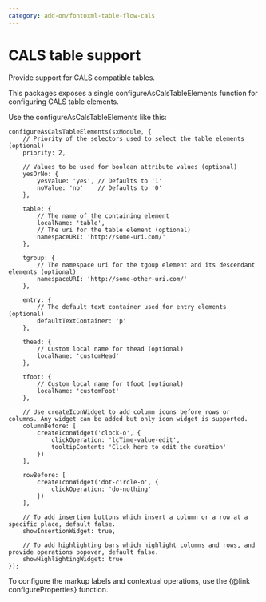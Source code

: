 ```yaml
---
category: add-on/fontoxml-table-flow-cals
---
```


# CALS table support

Provide support for CALS compatible tables.

This packages exposes a single configureAsCalsTableElements function for configuring CALS table elements.

Use the configureAsCalsTableElements like this:

```
configureAsCalsTableElements(sxModule, {
	// Priority of the selectors used to select the table elements (optional)
	priority: 2,

	// Values to be used for boolean attribute values (optional)
	yesOrNo: {
		yesValue: 'yes', // Defaults to '1'
		noValue: 'no'    // Defaults to '0'
	},

	table: {
		// The name of the containing element
		localName: 'table',
		// The uri for the table element (optional)
		namespaceURI: 'http://some-uri.com/'
	},

	tgroup: {
		// The namespace uri for the tgoup element and its descendant elements (optional)
		namespaceURI: 'http://some-other-uri.com/'
	},

	entry: {
		// The default text container used for entry elements (optional)
		defaultTextContainer: 'p'
	},

	thead: {
		// Custom local name for thead (optional)
		localName: 'customHead'
	},

	tfoot: {
		// Custom local name for tfoot (optional)
		localName: 'customFoot'
	},

	// Use createIconWidget to add column icons before rows or columns. Any widget can be added but only icon widget is supported.
	columnBefore: [
		createIconWidget('clock-o', {
			clickOperation: 'lcTime-value-edit',
			tooltipContent: 'Click here to edit the duration'
		})
	],

	rowBefore: [
		createIconWidget('dot-circle-o', {
			clickOperation: 'do-nothing'
		})
	],

	// To add insertion buttons which insert a column or a row at a specific place, default false.
	showInsertionWidget: true,

	// To add highlighting bars which highlight columns and rows, and provide operations popover, default false.
	showHighlightingWidget: true
});
```

To configure the markup labels and contextual operations, use the {@link configureProperties} function.

